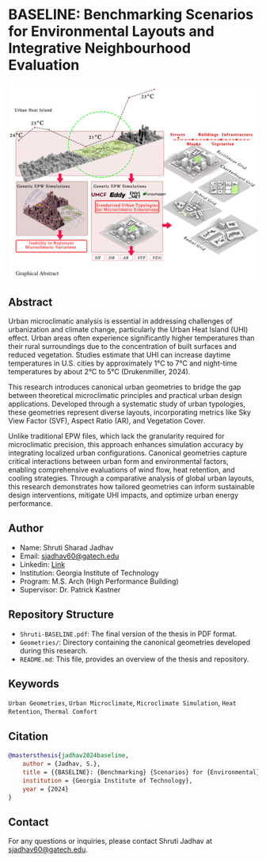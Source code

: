 # BASELINE: Benchmarking Scenarios for Environmental Layouts and Integrative Neighbourhood Evaluation

![Graphical Abstract](Figures/GraphicalAbstract.png)

## Abstract

Urban microclimatic analysis is essential in addressing challenges of urbanization and climate change, particularly the Urban Heat Island (UHI) effect. Urban areas often experience significantly higher temperatures than their rural surroundings due to the concentration of built surfaces and reduced vegetation. Studies estimate that UHI can increase daytime temperatures in  U.S. cities by approximately 1°C to 7°C and night-time temperatures by about 2°C to 5°C (Drukenmiller, 2024). 

This research introduces canonical urban geometries to bridge the gap between theoretical microclimatic principles and practical urban design applications. Developed through a systematic study of urban typologies, these geometries represent diverse layouts, incorporating metrics like Sky View Factor (SVF), Aspect Ratio (AR), and Vegetation Cover.

Unlike traditional EPW files, which lack the granularity required for microclimatic precision, this approach enhances simulation accuracy by integrating localized urban configurations. Canonical geometries capture critical interactions between urban form and environmental factors, enabling comprehensive evaluations of wind flow, heat retention, and cooling strategies. Through a comparative analysis of global urban layouts, this research demonstrates how tailored geometries can inform sustainable design interventions, mitigate UHI impacts, and optimize urban energy performance.

## Author

- Name: Shruti Sharad Jadhav
- Email: sjadhav60@gatech.edu
- Linkedin: [Link](https://www.linkedin.com/in/shrutijadhav2703/)
- Institution: Georgia Institute of Technology
- Program: M.S. Arch (High Performance Building)
- Supervisor: Dr. Patrick Kastner
  
## Repository Structure

- `Shruti-BASELINE.pdf`: The final version of the thesis in PDF format.
- `Geometries/`: Directory containing the canonical geometries developed during this research.
- `README.md`: This file, provides an overview of the thesis and repository.

## Keywords

`Urban Geometries`, `Urban Microclimate`, `Microclimate Simulation`, `Heat Retention`, `Thermal Comfort`

## Citation

```bibtex
@mastersthesis{jadhav2024baseline,
    author = {Jadhav, S.},
    title = {{BASELINE}: {Benchmarking} {Scenarios} for {Environmental} {Layouts} and {Integrative} {Neighbourhood} {Evaluation}},
    institution = {Georgia Institute of Technology},
    year = {2024}
}
```

## Contact

For any questions or inquiries, please contact Shruti Jadhav at sjadhav60@gatech.edu.
